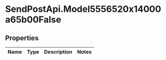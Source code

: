 # SendPostApi.Model5556520x14000a65b00False

## Properties
Name | Type | Description | Notes
------------ | ------------- | ------------- | -------------


